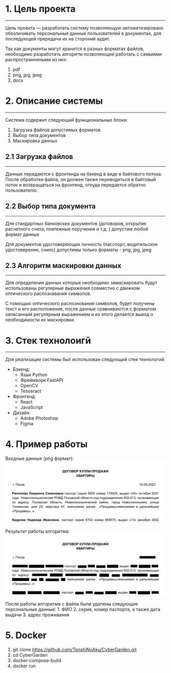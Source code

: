 # 1. Цель проекта
-----

Цель проекта — разработать систему позволяющую автоматизировано обезличивать персональные данные пользователей в документах, для последующей прередачи их на стороний аудит.

Так как документы могут хранится в разных форматах файлов, необходимо разработать алгоритм позволяющий работать с самымми распространнеными из них:
1. pdf
2. png, jpg, jpeg
3. docx

# 2.  Описание системы
-----
Система содержит следующий функциональные блоки:
1.  Загрузка файлов допустимых форматов
2.  Выбор типа документов 
3.  Маскировка данных

## 2.1 Загрузка файлов
----
Данные передаются с фронтенда на бекенд в виде в байтового потока. После обработки файла, он должен также переводиться в байтовый поток и возвращаться на фронтенд, откуда передается обратно пользователю.

## 2.2 Выбор типа документа
----
Для стандартных банковских документов (договоров, открытие расчетного счета, платежные поручения и т.д. ) допустим любой формат данных

Для документов удостоверяющих личность (пасспорт, водительское удостоверение, снилс) допустимы только форматы - png, jpg, jpeg

## 2.3 Алгоритм маскировки данных
----
Для определения данных которые необходимо замаскировать будут использованы регулярные выражения совместно с движком оптического распознавания символов.

С помощью оптического распознования символов, будет получены текст и его расположение, после данные сравниваются с форматом записанным регулярным выражением и из этого делается вывод о необходимости их маскировки.

# 3. Стек технолоигй
----
Для реализации системы был использован следующий стек технологий:

- Бэкенд:
	- Язык Python
	- Фреймворк FastAPI
	- OpenCV
	- Tesseract
- Фронтенд:
	- React
	- JavaScript
- Дизайн:
	- Adobe Photoshop
	- Figma

# 4. Пример работы

Входные данные (png формат): 
![](pics/input_example.png)

Результат работы алгоритма:
![](pics/answer_example.png)

После работы алгоритма с файла были удалены следующие персональные данные:
	1. ФИО
	2. серия, номер паспорта, а также дата выдачи
	3. адрес проживания

# 5.  Docker

1. git clone https://github.com/TenshiNoAku/CyberGarden.git
2. cd CyberGarden
3. docker-compose-build
4. docker run
